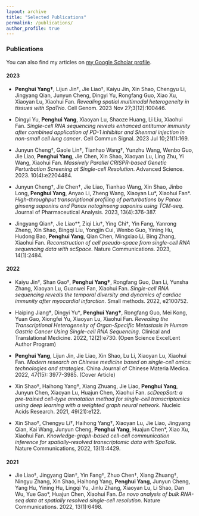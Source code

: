 ```yaml
---
layout: archive
title: "Selected Publications"
permalink: /publications/
author_profile: true
---
```



### Publications

You can also find my articles on [my Google Scholar profile](https://scholar.google.com/citations?user=XSbOmpsAAAAJ&hl=en).

#### 2023
- **Penghui Yang†**, Lijun Jin†, Jie Liao†, Kaiyu Jin, Xin Shao, Chengyu Li, Jingyang Qian, Junyun Cheng, Dingyi Yu, Rongfang Guo, Xiao Xu, Xiaoyan Lu, Xiaohui Fan. *Revealing spatial multimodal heterogeneity in tissues with SpaTrio*. Cell Genom. 2023 Nov 27;3(12):100446.

- Dingyi Yu, **Penghui Yang**, Xiaoyan Lu, Shaoze Huang, Li Liu, Xiaohui Fan. *Single-cell RNA sequencing reveals enhanced antitumor immunity after combined application of PD-1 inhibitor and Shenmai injection in non-small cell lung cancer*. Cell Commun Signal. 2023 Jul 10;21(1):169.

- Junyun Cheng†, Gaole Lin†, Tianhao Wang†, Yunzhu Wang, Wenbo Guo, Jie Liao, **Penghui Yang**, Jie Chen, Xin Shao, Xiaoyan Lu, Ling Zhu, Yi Wang, Xiaohui Fan. *Massively Parallel CRISPR-based Genetic Perturbation Screening at Single-cell Resolution*. Advanced Science. 2023. 10(4):e2204484.

- Junyun Cheng†, Jie Chen†, Jie Liao, Tianhao Wang, Xin Shao, Jinbo Long, **Penghui Yang**, Anyao Li, Zheng Wang, Xiaoyan Lu*, Xiaohui Fan*. *High-throughput transcriptional profiling of perturbations by Panax ginseng saponins and Panax notoginseng saponins using TCM-seq*. Journal of Pharmaceutical Analysis. 2023, 13(4):376-387.

- Jingyang Qian†, Jie Liao†*, Ziqi Liu†, Ying Chi†, Yin Fang, Yanrong Zheng, Xin Shao, Bingqi Liu, Yongjin Cui, Wenbo Guo, Yining Hu, Hudong Bao, **Penghui Yang**, Qian Chen, Mingxiao Li, Bing Zhang, Xiaohui Fan. *Reconstruction of cell pseudo-space from single-cell RNA sequencing data with scSpace*. Nature Communications. 2023, 14(1):2484.

#### 2022
- Kaiyu Jin†, Shan Gao†, **Penghui Yang†**, Rongfang Guo, Dan Li, Yunsha Zhang, Xiaoyan Lu, Guanwei Fan, Xiaohui Fan. *Single-cell RNA sequencing reveals the temporal diversity and dynamics of cardiac immunity after myocardial infarction*. Small methods. 2022, e2100752.

- Haiping Jiang†, Dingyi Yu†, **Penghui Yang†**, Rongfang Guo, Mei Kong, Yuan Gao, Xiongfei Yu, Xiaoyan Lu, Xiaohui Fan. *Revealing the Transcriptional Heterogeneity of Organ-Specific Metastasis in Human Gastric Cancer Using Single-cell RNA Sequencing*. Clinical and Translational Medicine. 2022, 12(2):e730. (Open Science ExcelLent Author Program)

- **Penghui Yang**, Lijun Jin, Jie Liao, Xin Shao, Lu Li, Xiaoyan Lu, Xiaohui Fan. *Modern research on Chinese medicine based on single-cell omics: technologies and strategies*. China Journal of Chinese Materia Medica. 2022, 47(15): 3977-3985. (Cover Article)

- Xin Shao†, Haihong Yang†, Xiang Zhuang, Jie Liao, **Penghui Yang**, Junyun Chen, Xiaoyan Lu, Huajun Chen, Xiaohui Fan. *scDeepSort: a pre-trained cell-type annotation method for single-cell transcriptomics using deep learning with a weighted graph neural network*. Nucleic Acids Research. 2021, 49(21):e122.

- Xin Shao†, Chengyu Li†, Haihong Yang†, Xiaoyan Lu, Jie Liao, Jingyang Qian, Kai Wang, Junyun Cheng, **Penghui Yang**, Huajun Chen*, Xiao Xu, Xiaohui Fan. *Knowledge-graph-based cell-cell communication inference for spatially-resolved transcriptomic data with SpaTalk*. Nature Communications, 2022, 13(1):4429.

#### 2021
- Jie Liao†, Jingyang Qian†, Yin Fang†, Zhuo Chen†, Xiang Zhuang†, Ningyu Zhang, Xin Shao, Haihong Yang, **Penghui Yang**, Junyun Cheng, Yang Hu, Yining Hu, Lingqi Yu, Jinlu Zhang, Xiaoyan Lu, Li Shao, Dan Wu, Yue Gao*, Huajun Chen, Xiaohui Fan. *De novo analysis of bulk RNA-seq data at spatially resolved single-cell resolution*. Nature Communications. 2022, 13(1):6498.
